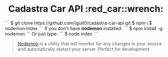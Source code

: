<h1 align="center"> Cadastra Car API :red_car::wrench:</h1>
```
$ git clone https://github.com/iguit0/cadastra-car-api.git
$ npm i
$ nodemon index
```
If you don't have <b>nodemon</b> installed:
```
$ npm install -g nodemon
```
Or just type:
```
$ node index
```

> [Nodemon](https://nodemon.io/) is a utility that will monitor for any changes in your source and automatically restart your server. Perfect for development. 
